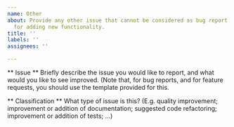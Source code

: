 ```yaml
---
name: Other
about: Provide any other issue that cannot be considered as bug report or a request
  for adding new functionality.
title: ''
labels: ''
assignees: ''

---
```


** Issue **
Briefly describe the issue you would like to report, and what would you like to see improved. (Note that, for bug reports, and for feature requests, you should use the template provided for this.

** Classification **
What type of issue is this? (E.g. quality improvement; improvement or addition of documentation; suggested code refactoring; improvement or addition of tests; ...)
